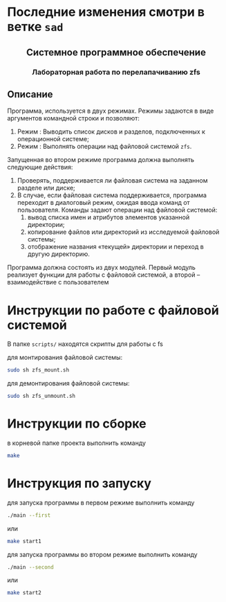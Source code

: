 # Последние изменения смотри в ветке `sad`
<h2 align=center>Системное программное обеспечение</a> </h2>

<h3 align=center> Лабораторная работа по перелапачиванию zfs</h3>

## Описание
Программа, используется в двух режимах. Режимы задаются в виде аргументов командной строки и позволяют:
  1. Режим : Выводить список дисков и разделов, подключенных к операционной системе;
  2. Режим : Выполнять операции над файловой системой `zfs`.

Запущенная во втором режиме программа должна выполнять следующие действия:
  1. Проверять, поддерживается ли файловая система на заданном разделе или диске;
  2. В случае, если файловая система поддерживается, программа переходит в диалоговый режим, ожидая ввода команд от пользователя. Команды задают операции над файловой системой:
      1. вывод списка имен и атрибутов элементов указанной директории;
      2. копирование файлов или директорий из исследуемой файловой системы;
      3. отображение названия «текущей» директории и переход в другую директорию.

Программа должна состоять из двух модулей. Первый модуль реализует функции для работы с
файловой системой, а второй – взаимодействие с пользователем

# Инструкции по работе с файловой системой 

В папке `scripts/` находятся скрипты для работы с fs

для монтирования файловой системы:

```bash
sudo sh zfs_mount.sh
```

для демонтирования файловой системы:

```bash
sudo sh zfs_unmount.sh
```

# Инструкции по сборке

в корневой папке проекта выполнить команду 

```bash
make
```

# Инструкция по запуску

для запуска программы в первом режиме выполнить команду

```bash
./main --first
```

или 

```bash
make start1
```

для запуска программы во втором режиме выполнить команду
```bash
./main --second
```

или 

```bash
make start2
```
